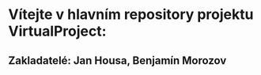 <h1>Vítejte v hlavním repository projektu <b>VirtualProject</b>:</h1>
<h2>Zakladatelé: <b>Jan Housa</b>, <b>Benjamín Morozov</b></h2>
